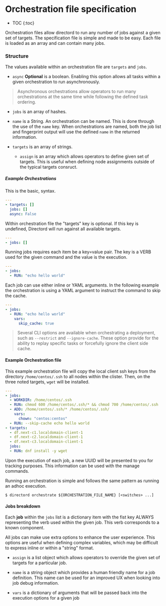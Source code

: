 # Orchestration file specification

* TOC
{:toc}

Orchestration files allow directord to run any number of jobs against a given
set of targets. The specification file is simple and made to be easy. Each
file is loaded as an array and can contain many jobs.

### Structure

The values available within an orchestration file are `targets` and `jobs`.

* `async` **Optional** is a boolean. Enabling this option allows all tasks
  within a given orchestration to run asynchronously.

> Asynchronous orchestrations allow operators to run many orchestrations at
  the same time while following the defined task ordering.

* `jobs` is an array of hashes.

* `name` is a String. An orchestration can be named. This is done through
  the use of the `name` key. When orchestrations are named, both the job
  list and fingerprint output will use the defined `name` in the returned
  information.

* `targets` is an array of strings.

  * `assign` is an array which allows operators to define given set of
    targets. This is useful when defining node assignments outside of
    the typical targets consruct.

##### Example Orchestrations

This is the basic, syntax.

``` yaml
---
- targets: []
  jobs: []
  async: False
```

Within orchestration file the "targets" key is optional. If this key is
undefined, Directord will run against all available targets.

``` yaml
---
- jobs: []
```

Running jobs requires each item be a key=value pair. The key is a VERB used for
the given command and the value is the execution.

``` yaml
---
- jobs:
  - RUN: "echo hello world"
```

Each job can use either inline or YAML arguments. In the following example the
orchestration is using a YAML argument to instruct the command to skip the
cache.

``` yaml
---
- jobs:
  - RUN: "echo hello world"
    vars:
      skip_cache: true
```

> Several CLI options are available when orchestrating a deployment, such as
  `--restrict` and `--ignore-cache`. These option provide for the ability to
  replay specific tasks or forcefully ignore the client side cache.

#### Example Orchestration file

This example orchestration file will copy the local client ssh keys from the
directory `/home/centos/.ssh` to all nodes within the clister. Then, on the
three noted targets, `wget` will be installed.

``` yaml
---
- jobs:
  - WORKDIR: /home/centos/.ssh
  - RUN: chmod 600 /home/centos/.ssh/* && chmod 700 /home/centos/.ssh
  - ADD: /home/centos/.ssh/* /home/centos/.ssh/
    vars:
      chown: "centos:centos"
  - RUN: --skip-cache echo hello world
- targets:
  - df.next-c1.localdomain-client-1
  - df.next-c2.localdomain-client-1
  - df.next-c3.localdomain-client-1
  jobs:
  - RUN: dnf install -y wget
```

Upon the execution of each job, a new UUID will be presented to you for
tracking purposes. This information can be used with the manage commands.

Running an orchestration is simple and follows the same pattern as running an
adhoc execution.

``` shell
$ directord orchestrate ${ORCHESTRATION_FILE_NAME} [<switches> ...]
```

#### Jobs breakdown

Each **job** within the `jobs` list is a dictionary item with the fist key
ALWAYS representing the verb used within the given job. This verb corresponds
to a known component.

All jobs can make use extra options to enhance the user experience. This
options are useful when defining complex variables, which may be difficult
to express inline or within a "string" format.

* `assign` is a list object which allows operators to override the
  given set of targets for a particular job.

* `name` is a string object which provides a human friendly name
  for a job definition. This name can be used for an improved UX when
  looking into job debug information.

* `vars` is a dictionary of arguments that will be passed back into the
  execution options for a given job
